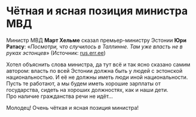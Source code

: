 # Чётная и ясная позиция министра МВД


Министр МВД **Март Хельме** сказал премьер-министру Эстонии **Юри Ратасу**: «*Посмотри, что случилось в Таллинне. Там уже власть не в руках эстонцев*» (Источник: [rus.err.ee](https://rus.err.ee/1109361/helme-ratasu-v-tallinne-vlast-uzhe-ne-v-rukah-jestoncev))
<!--more-->
Хотел объяснить слова министра, да тут всё и так ясно сказано самим автором: власть по всей Эстонии должна быть у людей с эстонской национальностью. И её не должны иметь люди иной национальности. Пусть те работают, а мы будем иметь хорошие зарплаты от государства, сидеть на хороших должностях, как и наши дети.  
Про наличие гражданства речи не идёт…

Молодец! Очень чёткая и ясная позиция министра!

